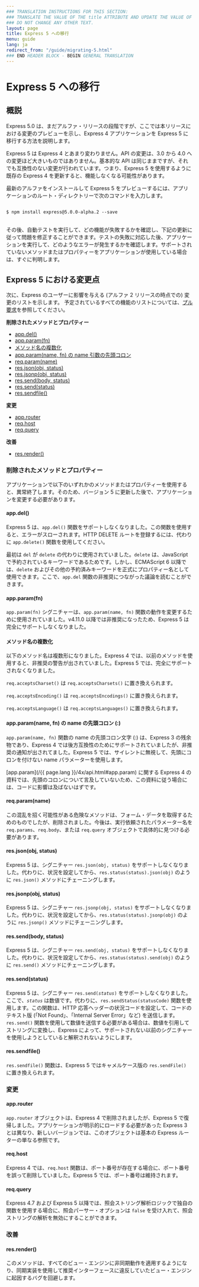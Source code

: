 ```yaml
---
### TRANSLATION INSTRUCTIONS FOR THIS SECTION:
### TRANSLATE THE VALUE OF THE title ATTRIBUTE AND UPDATE THE VALUE OF THE lang ATTRIBUTE. 
### DO NOT CHANGE ANY OTHER TEXT. 
layout: page
title: Express 5 への移行
menu: guide
lang: ja
redirect_from: "/guide/migrating-5.html"
### END HEADER BLOCK - BEGIN GENERAL TRANSLATION
---
```


# Express 5 への移行

<h2 id="overview">概説</h2>

Express 5.0 は、まだアルファ・リリースの段階ですが、ここでは本リリースにおける変更のプレビューを示し、Express 4 アプリケーションを Express 5 に移行する方法を説明します。

Express 5 は Express 4 とあまり変わりません。API の変更は、3.0 から 4.0 への変更ほど大きいものではありません。基本的な API は同じままですが、それでも互換性のない変更が行われています。つまり、Express 5 を使用するように既存の Express 4 を更新すると、機能しなくなる可能性があります。

最新のアルファをインストールして Express 5 をプレビューするには、アプリケーションのルート・ディレクトリーで次のコマンドを入力します。

<pre>
<code class="language-sh" translate="no">
$ npm install express@5.0.0-alpha.2 --save
</code>
</pre>

その後、自動テストを実行して、どの機能が失敗するかを確認し、下記の更新に従って問題を修正することができます。テストの失敗に対応した後、アプリケーションを実行して、どのようなエラーが発生するかを確認します。サポートされていないメソッドまたはプロパティーをアプリケーションが使用している場合は、すぐに判明します。

<h2 id="changes">Express 5 における変更点</h2>

次に、Express のユーザーに影響を与える (アルファ 2 リリースの時点での) 変更のリストを示します。
予定されているすべての機能のリストについては、[プル要求](https://github.com/strongloop/express/pull/2237)を参照してください。

**削除されたメソッドとプロパティー**

<ul class="doclist">
  <li><a href="#app.del">app.del()</a></li>
  <li><a href="#app.param">app.param(fn)</a></li>
  <li><a href="#plural">メソッド名の複数化</a></li>
  <li><a href="#leading">app.param(name, fn) の name 引数の先頭コロン</a></li>
  <li><a href="#req.param">req.param(name)</a></li>
  <li><a href="#res.json">res.json(obj, status)</a></li>
  <li><a href="#res.jsonp">res.jsonp(obj, status)</a></li>
  <li><a href="#res.send.body">res.send(body, status)</a></li>
  <li><a href="#res.send.status">res.send(status)</a></li>
  <li><a href="#res.sendfile">res.sendfile()</a></li>
</ul>

**変更**

<ul class="doclist">
  <li><a href="#app.router">app.router</a></li>
  <li><a href="#req.host">req.host</a></li>
  <li><a href="#req.query">req.query</a></li>
</ul>

**改善**

<ul class="doclist">
  <li><a href="#res.render">res.render()</a></li>
</ul>

<h3>削除されたメソッドとプロパティー</h3>

アプリケーションで以下のいずれかのメソッドまたはプロパティーを使用すると、異常終了します。そのため、バージョン 5 に更新した後で、アプリケーションを変更する必要があります。

<h4 id="app.del">app.del()</h4>

Express 5 は、`app.del()` 関数をサポートしなくなりました。この関数を使用すると、エラーがスローされます。HTTP DELETE ルートを登録するには、代わりに `app.delete()` 関数を使用してください。

最初は `del` が `delete` の代わりに使用されていました。`delete` は、JavaScript で予約されているキーワードであるためです。しかし、ECMAScript 6 以降では、`delete` およびその他の予約済みキーワードを正式にプロパティー名として使用できます。ここで、`app.del` 関数の非推奨につながった議論を読むことができます。

<h4 id="app.param">app.param(fn)</h4>

`app.param(fn)` シグニチャーは、`app.param(name, fn)` 関数の動作を変更するために使用されていました。v4.11.0 以降では非推奨になったため、Express 5 は完全にサポートしなくなりました。

<h4 id="plural">メソッド名の複数化</h4>

以下のメソッド名は複数形になりました。Express 4 では、以前のメソッドを使用すると、非推奨の警告が出されていました。Express 5 では、完全にサポートされなくなりました。

`req.acceptsCharset()` は `req.acceptsCharsets()` に置き換えられます。

`req.acceptsEncoding()` は `req.acceptsEncodings()` に置き換えられます。

`req.acceptsLanguage()` は `req.acceptsLanguages()` に置き換えられます。

<h4 id="leading">app.param(name, fn) の name の先頭コロン (:)</h4>

`app.param(name, fn)` 関数の name の先頭コロン文字 (:) は、Express 3 の残余物であり、Express 4 では後方互換性のためにサポートされていましたが、非推奨の通知が出されてました。Express 5 では、サイレントに無視して、先頭にコロンを付けない name パラメーターを使用します。

[app.param](/{{ page.lang }}/4x/api.html#app.param) に関する Express 4 の資料では、先頭のコロンについて言及していないため、この資料に従う場合には、コードに影響は及ばないはずです。

<h4 id="req.param">req.param(name)</h4>

この混乱を招く可能性がある危険なメソッドは、フォーム・データを取得するためのものでしたが、削除されました。今後は、実行依頼されたパラメーター名を `req.params`、`req.body`、または `req.query` オブジェクトで具体的に見つける必要があります。

<h4 id="res.json">res.json(obj, status)</h4>

Express 5 は、シグニチャー `res.json(obj, status)` をサポートしなくなりました。代わりに、状況を設定してから、`res.status(status).json(obj)` のように `res.json()` メソッドにチェーニングします。

<h4 id="res.jsonp">res.jsonp(obj, status)</h4>

Express 5 は、シグニチャー `res.jsonp(obj, status)` をサポートしなくなりました。代わりに、状況を設定してから、`res.status(status).jsonp(obj)` のように `res.jsonp()` メソッドにチェーニングします。

<h4 id="res.send.body">res.send(body, status)</h4>

Express 5 は、シグニチャー `res.send(obj, status)` をサポートしなくなりました。代わりに、状況を設定してから、`res.status(status).send(obj)` のように `res.send()` メソッドにチェーニングします。

<h4 id="res.send.status">res.send(status)</h4>

Express 5 は、シグニチャー <code>res.send(<em>status</em>)</code> をサポートしなくなりました。ここで、*`status`* は数値です。代わりに、`res.sendStatus(statusCode)` 関数を使用します。この関数は、HTTP 応答ヘッダーの状況コードを設定して、コードのテキスト版 (「Not Found」、「Internal Server Error」など) を送信します。
`res.send()` 関数を使用して数値を送信する必要がある場合は、数値を引用してストリングに変換し、Express によって、サポートされない以前のシグニチャーを使用しようとしていると解釈されないようにします。

<h4 id="res.sendfile">res.sendfile()</h4>

`res.sendfile()` 関数は、Express 5 ではキャメルケース版の `res.sendFile()` に置き換えられます。

<h3>変更</h3>

<h4 id="app.router">app.router</h4>

`app.router` オブジェクトは、Express 4 で削除されましたが、Express 5 で復帰しました。アプリケーションが明示的にロードする必要があった Express 3 とは異なり、新しいバージョンでは、このオブジェクトは基本の Express ルーターの単なる参照です。

<h4 id="req.host">req.host</h4>

Express 4 では、`req.host` 関数は、ポート番号が存在する場合に、ポート番号を誤って削除していました。Express 5 では、ポート番号は維持されます。

<h4 id="req.query">req.query</h4>

Express 4.7 および Express 5 以降では、照会ストリング解析ロジックで独自の関数を使用する場合に、照会パーサー・オプションは `false` を受け入れて、照会ストリングの解析を無効にすることができます。

<h3>改善</h3>

<h4 id="res.render">res.render()</h4>

このメソッドは、すべてのビュー・エンジンに非同期動作を適用するようになり、同期実装を使用して推奨インターフェースに違反していたビュー・エンジンに起因するバグを回避します。

